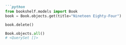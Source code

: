 ```markdown
```python
from bookshelf.models import Book
book = Book.objects.get(title="Nineteen Eighty-Four")

book.delete()

Book.objects.all()
# <QuerySet []>

